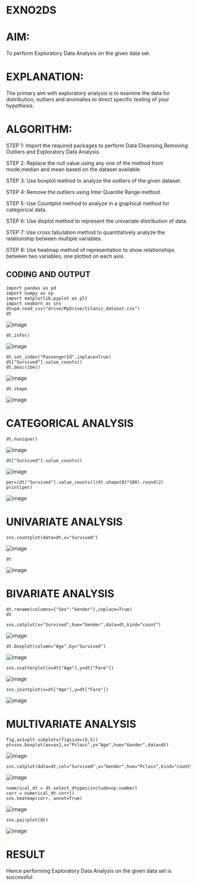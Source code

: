 # EXNO2DS
# AIM:
  To perform Exploratory Data Analysis on the given data set.
      
# EXPLANATION:
  The primary aim with exploratory analysis is to examine the data for distribution, outliers and anomalies to direct specific testing of your hypothesis.
  
# ALGORITHM:
STEP 1: Import the required packages to perform Data Cleansing,Removing Outliers and Exploratory Data Analysis.

STEP 2: Replace the null value using any one of the method from mode,median and mean based on the dataset available.

STEP 3: Use boxplot method to analyze the outliers of the given dataset.

STEP 4: Remove the outliers using Inter Quantile Range method.

STEP 5: Use Countplot method to analyze in a graphical method for categorical data.

STEP 6: Use displot method to represent the univariate distribution of data.

STEP 7: Use cross tabulation method to quantitatively analyze the relationship between multiple variables.

STEP 8: Use heatmap method of representation to show relationships between two variables, one plotted on each axis.

## CODING AND OUTPUT
```
import pandas as pd
import numpy as np
import matplotlib.pyplot as plt
import seaborn as sns
dt=pd.read_csv("drive/MyDrive/titanic_dataset.csv")
dt
```
![image](https://github.com/user-attachments/assets/250da70b-a80a-4165-a8de-244f3ef9f633)
```
dt.info()
```
![image](https://github.com/user-attachments/assets/c3210a08-7008-43cd-9689-095e5242e053)
```
dt.set_index("PassengerId",inplace=True)
dt["Survived"].value_counts()
dt.describe()
```
![image](https://github.com/user-attachments/assets/5432bc48-0afa-4e14-91f8-1fbc4c3d963f)
```
dt.shape
```
![image](https://github.com/user-attachments/assets/d85f7922-4908-4900-891f-eaa8e08bffe6)

# CATEGORICAL ANALYSIS
```
dt.nunique()
```
![image](https://github.com/user-attachments/assets/309c8ee1-8d36-4311-80dc-e1fcbcdfaed5)
```
dt["Survived"].value_counts()
```
![image](https://github.com/user-attachments/assets/7cc491b4-ed7c-44c8-ba32-fad424747281)
```
per=(dt["Survived"].value_counts()/dt.shape[0]*100).round(2)
print(per)
```
![image](https://github.com/user-attachments/assets/e0664247-c526-4fc7-89b4-cb0171f9235d)

# UNIVARIATE ANALYSIS

```
sns.countplot(data=dt,x="Survived")
```
![image](https://github.com/user-attachments/assets/a9c2177d-fe16-454d-88fb-9364dfd3e528)
```
dt
```
![image](https://github.com/user-attachments/assets/7464fc74-2692-4188-83b2-841add35dcff)

# BIVARIATE ANALYSIS

```
dt.rename(columns={"Sex":"Gender"},inplace=True)
dt
```
```
sns.catplot(x="Survived",hue="Gender",data=dt,kind="count")
```
![image](https://github.com/user-attachments/assets/ecf73db7-86ba-4e8a-8c18-843961b880e0)
```
dt.boxplot(column="Age",by="Survived")
```
![image](https://github.com/user-attachments/assets/96ddff26-c034-40be-98b2-548f1c016c17)
```
sns.scatterplot(x=dt["Age"],y=dt["Fare"])
```
![image](https://github.com/user-attachments/assets/a04f1ad6-3d61-4dd7-bbad-1ab901615385)
```
sns.jointplot(x=dt["Age"],y=dt["Fare"])
```
![image](https://github.com/user-attachments/assets/3d161a64-fab5-4ba3-83a8-b4c2bd1a989f)

# MULTIVARIATE ANALYSIS
```
fig,ax1=plt.subplots(figsize=(8,5))
pt=sns.boxplot(ax=ax1,x="Pclass",y="Age",hue="Gender",data=dt)
```
![image](https://github.com/user-attachments/assets/c7ae087b-0c05-4c74-8569-667629883652)
```
sns.catplot(data=dt,col="Survived",x="Gender",hue="Pclass",kind="count")
```
![image](https://github.com/user-attachments/assets/2be0fd05-377d-4c27-8901-f504f8abebd4)
```
numerical_dt = dt.select_dtypes(include=np.number)
corr = numerical_dt.corr()
sns.heatmap(corr, annot=True)
```
![image](https://github.com/user-attachments/assets/6c1a8073-c1ee-487e-b769-8e195266edc1)
```
sns.pairplot(dt)
```
![image](https://github.com/user-attachments/assets/adaf9978-a7b0-4cd1-81be-7d3b0bd139f7)


# RESULT
 Hence performing Exploratory Data Analysis on the given data set is successful
